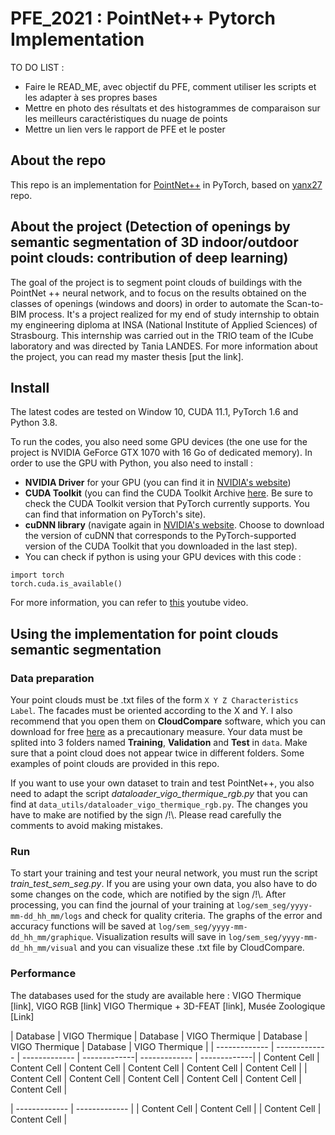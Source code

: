 # PFE_2021 : PointNet++ Pytorch Implementation  

TO DO LIST : 

- Faire le READ_ME, avec objectif du PFE, comment utiliser les scripts et les adapter à ses propres bases
- Mettre en photo des résultats et des histogrammes de comparaison sur les meilleurs caractéristiques du nuage de points
- Mettre un lien vers le rapport de PFE et le poster 

## About the repo

This repo is an implementation for [PointNet++](https://proceedings.neurips.cc/paper/2017/file/d8bf84be3800d12f74d8b05e9b89836f-Paper.pdf) in PyTorch, based on [yanx27](https://github.com/yanx27/Pointnet_Pointnet2_pytorch) repo. 

## About the project (Detection of openings by semantic segmentation of 3D indoor/outdoor point clouds: contribution of deep learning)

The goal of the project is to segment point clouds of buildings with the PointNet ++ neural network, and to focus on the results obtained on the classes of openings (windows and doors) in order to automate the Scan-to-BIM process. It's a project realized for my end of study internship to obtain my engineering diploma at INSA (National Institute of Applied Sciences) of Strasbourg. This internship was carried out in the TRIO team of the ICube laboratory and was directed by Tania LANDES. For more information about the project, you can read my master thesis [put the link].


## Install 

The latest codes are tested on Window 10, CUDA 11.1, PyTorch 1.6 and Python 3.8. 

To run the codes, you also need some GPU devices (the one use for the project is NVIDIA GeForce GTX 1070 with 16 Go of dedicated memory). In order to use the GPU with Python, you also need to install : 
- **NVIDIA Driver** for your GPU (you can find it in [NVIDIA's website](https://www.nvidia.com/Download/index.aspx?lang=en-us))
- **CUDA Toolkit** (you can find the CUDA Toolkit Archive [here](https://developer.nvidia.com/cuda-toolkit-archive). Be sure to check the CUDA Toolkit version that PyTorch currently supports. You can find that information on PyTorch's site).
- **cuDNN library** (navigate again in [NVIDIA's website](https://developer.nvidia.com/cudnn). Choose to download the version of cuDNN that corresponds to the PyTorch-supported version of the CUDA Toolkit that you downloaded in the last step).
- You can check if python is using your GPU devices with this code : 
```
import torch
torch.cuda.is_available()
```
For more information, you can refer to [this](https://www.youtube.com/watch?v=IubEtS2JAiY&t=766s) youtube video.

## Using the implementation for point clouds semantic segmentation

### Data preparation 

Your point clouds must be .txt files of the form ```X Y Z Characteristics Label```. The facades must be oriented according to the X and Y. I also recommend that you open them on **CloudCompare** software, which you can download for free [here](http://www.danielgm.net/cc/release/) as a precautionary measure. Your data must be splited into 3 folders named **Training**, **Validation** and **Test** in ```data```. Make sure that a point cloud does not appear twice in different folders. Some examples of point clouds are provided in this repo. 

If you want to use your own dataset to train and test PointNet++, you also need to adapt the script *dataloader_vigo_thermique_rgb.py* that you can find at ```data_utils/dataloader_vigo_thermique_rgb.py```. The changes you have to make are notified by the sign /!\\. Please read carefully the comments to avoid making mistakes.

### Run 

To start your training and test your neural network, you must run the script *train_test_sem_seg.py*. If you are using your own data, you also have to do some changes on the code, which are notified by the sign /!\\. After processing, you can find the journal of your training at ```log/sem_seg/yyyy-mm-dd_hh_mm/logs``` and check for quality criteria. The graphs of the error and accuracy functions will be saved at ```log/sem_seg/yyyy-mm-dd_hh_mm/graphique```. Visualization results will save in ```log/sem_seg/yyyy-mm-dd_hh_mm/visual```  and you can visualize these .txt file by CloudCompare.

### Performance

The databases used for the study are available here : VIGO Thermique [link], VIGO RGB [link] VIGO Thermique + 3D-FEAT [link], Musée Zoologique [Link]

| Database  | VIGO Thermique | Database  | VIGO Thermique | Database  | VIGO Thermique | Database  | VIGO Thermique |
| ------------- | ------------- | ------------- | -------------| ------------- | -------------|
| Content Cell  | Content Cell  | Content Cell  | Content Cell  | Content Cell  | Content Cell |
| Content Cell  | Content Cell  | Content Cell  | Content Cell  | Content Cell  | Content Cell |


| ------------- | ------------- |
| Content Cell  | Content Cell  |
| Content Cell  | Content Cell  |

